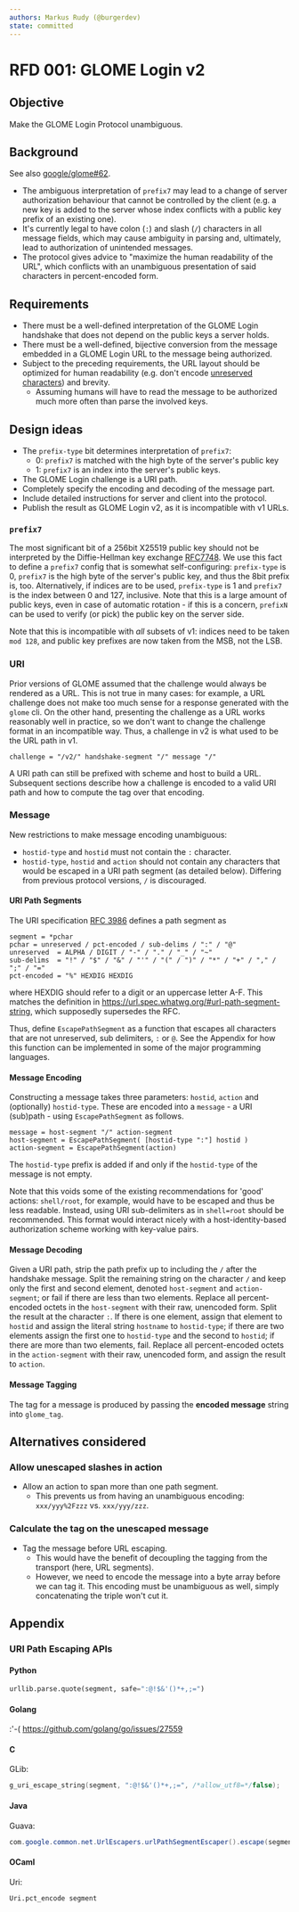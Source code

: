 ```yaml
---
authors: Markus Rudy (@burgerdev)
state: committed
---
```


# RFD 001: GLOME Login v2

## Objective

Make the GLOME Login Protocol unambiguous.

## Background

See also [google/glome#62](https://github.com/google/glome/issues/62).

- The ambiguous interpretation of `prefix7` may lead to a change of server authorization behaviour that cannot be controlled by the client (e.g. a new key is added to the server whose index conflicts with a public key prefix of an existing one).
- It's currently legal to have colon (`:`) and slash (`/`) characters in all message fields, which may cause ambiguity in parsing and, ultimately, lead to authorization of unintended messages.
- The protocol gives advice to "maximize the human readability of the URL", which conflicts with an unambiguous presentation of said characters in percent-encoded form.

## Requirements

- There must be a well-defined interpretation of the GLOME Login handshake
  that does not depend on the public keys a server holds.
- There must be a well-defined, bijective conversion from the message embedded
  in a GLOME Login URL to the message being authorized.
- Subject to the preceding requirements, the URL layout should be optimized for
  human readability (e.g. don't encode
  [unreserved characters](https://www.rfc-editor.org/rfc/rfc3986#section-2.3))
  and brevity.
  - Assuming humans will have to read the message to be authorized much more often than parse the involved keys.

## Design ideas

- The `prefix-type` bit determines interpretation of `prefix7`:
  * 0: `prefix7` is matched with the high byte of the server's public key
  * 1: `prefix7` is an index into the server's public keys.
- The GLOME Login challenge is a URI path.
- Completely specify the encoding and decoding of the message part.
- Include detailed instructions for server and client into the protocol.
- Publish the result as GLOME Login v2, as it is incompatible with v1 URLs.

### `prefix7`

The most significant bit of a 256bit X25519 public key should not be interpreted by the Diffie-Hellman key exchange [RFC7748]. We use this fact to define a `prefix7` config that is somewhat self-configuring: `prefix-type` is 0, `prefix7` is the high byte of the server's public key, and thus the 8bit prefix is, too. Alternatively, if indices are to be used, `prefix-type` is 1 and `prefix7` is the index between 0 and 127, inclusive. Note that this is a large amount of public keys, even in case of automatic rotation - if this is a concern, `prefixN` can be used to verify (or pick) the public key on the server side.

Note that this is incompatible with _all_ subsets of v1: indices need to be taken `mod 128`, and public key prefixes are now taken from the MSB, not the LSB.

[RFC7748]: https://www.rfc-editor.org/rfc/rfc7748#section-5

### URI

Prior versions of GLOME assumed that the challenge would always be rendered as a URL. This is not true in many cases: for example, a URL challenge does not make too much sense for a response generated with the `glome` cli. On the other hand, presenting the challenge as a URL works reasonably well in practice, so we don't want to change the challenge format in an incompatible way. Thus, a challenge in v2 is what used to be the URL path in v1.

```abnf
challenge = "/v2/" handshake-segment "/" message "/"
```

A URI path can still be prefixed with scheme and host to build a URL. Subsequent sections describe how a challenge is encoded to a valid URI path and how to compute the tag over that encoding.

### Message

New restrictions to make message encoding unambiguous:

- `hostid-type` and `hostid` must not contain the `:` character.
- `hostid-type`, `hostid` and `action` should not contain any characters that would be escaped in a URI path segment (as detailed below). Differing from previous protocol versions, `/` is discouraged.

#### URI Path Segments

The URI specification [RFC 3986](https://www.ietf.org/rfc/rfc3986.html#section-3.3) defines a path segment as

```abnf
segment = *pchar
pchar = unreserved / pct-encoded / sub-delims / ":" / "@"
unreserved  = ALPHA / DIGIT / "-" / "." / "_" / "~"
sub-delims  = "!" / "$" / "&" / "'" / "(" / ")" / "*" / "+" / "," / ";" / "="
pct-encoded = "%" HEXDIG HEXDIG
```

where HEXDIG should refer to a digit or an uppercase letter A-F. This matches the definition in <https://url.spec.whatwg.org/#url-path-segment-string>, which supposedly supersedes the RFC.

Thus, define `EscapePathSegment` as a function that escapes all characters that are not unreserved, sub delimiters, `:` or `@`. See the Appendix for how this function can be implemented in some of the major programming languages.

#### Message Encoding

Constructing a message takes three parameters: `hostid`, `action` and (optionally) `hostid-type`. These are encoded into a `message` - a URI (sub)path - using `EscapePathSegment` as follows.

```abnf
message = host-segment "/" action-segment
host-segment = EscapePathSegment( [hostid-type ":"] hostid )
action-segment = EscapePathSegment(action)
```

The `hostid-type` prefix is added if and only if the `hostid-type` of the message is not empty.

Note that this voids some of the existing recommendations for 'good' actions: `shell/root`, for example, would have to be escaped and thus be less readable. Instead, using URI sub-delimiters as in `shell=root` should be recommended. This format would interact nicely with a host-identity-based authorization scheme working with key-value pairs.

#### Message Decoding

Given a URI path, strip the path prefix up to including the `/` after the handshake message. Split the remaining string on the character `/` and keep only the first and second element, denoted `host-segment` and `action-segment`; or fail if there are less than two elements. Replace all percent-encoded octets in the `host-segment` with their raw, unencoded form. Split the result at the character `:`. If there is one element, assign that element to `hostid` and assign the literal string `hostname` to `hostid-type`; if there are two elements assign the first one to `hostid-type` and the second to `hostid`; if there are more than two elements, fail. Replace all percent-encoded octets in the `action-segment` with their raw, unencoded form, and assign the result to `action`.

#### Message Tagging

The tag for a message is produced by passing the **encoded message** string into `glome_tag`.

## Alternatives considered

### Allow unescaped slashes in action

- Allow an action to span more than one path segment.
  - This prevents us from having an unambiguous encoding: `xxx/yyy%2Fzzz` vs. `xxx/yyy/zzz`.

### Calculate the tag on the unescaped message

- Tag the message before URL escaping.
  - This would have the benefit of decoupling the tagging from the transport (here, URL segments).
  - However, we need to encode the message into a byte array before we can tag it. This encoding must be unambiguous as well, simply concatenating the triple won't cut it.

## Appendix

### URI Path Escaping APIs

#### Python

```python
urllib.parse.quote(segment, safe=":@!$&'()*+,;=")
```

#### Golang

:'-( <https://github.com/golang/go/issues/27559>

#### C

GLib:

```c
g_uri_escape_string(segment, ":@!$&'()*+,;=", /*allow_utf8=*/false);
```

#### Java

Guava:

```java
com.google.common.net.UrlEscapers.urlPathSegmentEscaper().escape(segment)
```

#### OCaml

Uri:

```ocaml
Uri.pct_encode segment
```
